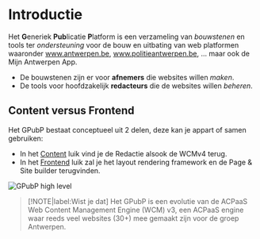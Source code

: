 # Introductie
Het **G**eneriek **Pub**licatie **P**latform is een verzameling van *bouwstenen* en tools ter *ondersteuning* voor de bouw en uitbating van web platformen waaronder www.antwerpen.be, www.politieantwerpen.be, ... maar ook de Mijn Antwerpen App.

* De bouwstenen zijn er voor **afnemers** die websites willen *maken*. 
* De tools voor hoofdzakelijk **redacteurs** die de websites willen *beheren*.


## Content versus Frontend
Het GPubP bestaat conceptueel uit 2 delen, deze kan je appart of samen gebruiken:

* In het [Content](/common/content/content-beheer) luik vind je de Redactie alsook de WCMv4 terug. 
* In het [Frontend](/common/content/frontend-beheer) luik zal je het layout rendering framework en de Page & Site builder terugvinden.

![GPubP high level](../common/assets/gpubp.jpg 'High level overzicht van het GPubP')

> [!NOTE|label:Wist je dat]
> Het GPubP is een evolutie van de ACPaaS Web Content Management Engine (WCM) v3, een ACPaaS engine waar reeds veel websites (30+) mee gemaakt zijn voor de groep Antwerpen.
